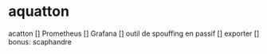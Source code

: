# aquatton
acatton
[] Prometheus
[] Grafana
[] outil de spouffing en passif
[] exporter
[] bonus: scaphandre

